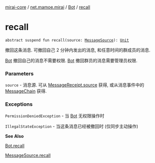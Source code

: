 [mirai-core](../../index.md) / [net.mamoe.mirai](../index.md) / [Bot](index.md) / [recall](./recall.md)

# recall

`abstract suspend fun recall(source: `[`MessageSource`](../../net.mamoe.mirai.message.data/-message-source/index.md)`): `[`Unit`](https://kotlinlang.org/api/latest/jvm/stdlib/kotlin/-unit/index.html)

撤回这条消息. 可撤回自己 2 分钟内发出的消息, 和任意时间的群成员的消息.

[Bot](index.md) 撤回自己的消息不需要权限.
[Bot](index.md) 撤回群员的消息需要管理员权限.

### Parameters

`source` - 消息源. 可从 [MessageReceipt.source](../../net.mamoe.mirai.message/-message-receipt/source.md) 获得, 或从消息事件中的 [MessageChain](../../net.mamoe.mirai.message.data/-message-chain/index.md) 获得.

### Exceptions

`PermissionDeniedException` - 当 [Bot](index.md) 无权限操作时

`IllegalStateException` - 当这条消息已经被撤回时 (仅同步主动操作)

**See Also**

[Bot.recall](./recall.md)

[MessageSource.recall](../../net.mamoe.mirai.message.data/recall.md)

